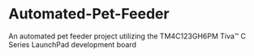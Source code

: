 # Automated-Pet-Feeder
An automated pet feeder project utilizing the TM4C123GH6PM Tiva™ C Series LaunchPad development board
